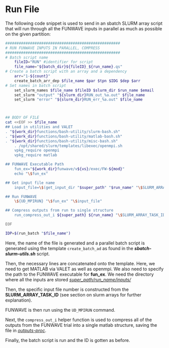 # Run File

The following code snippet is used to send in an sbatch SLURM array script that will run 
through all the FUNWAVE inputs in parallel as much as possible on the given partition:

```bash
###################################################
# RUN FUNWAVE INPUTS IN PARALLEL, COMPRESS
###################################################
# Batch script name
	fileID="RUN" #identifier for script
	file_name="${batch_dir}${fileID}_${run_name}.qs"
# Create a batch script with an array and a dependency
	arr="1-${count}"
	create_batch_arr_dep $file_name $par $tpn $IDG $dep $arr 
# Set names in batch script
	set_slurm_names $file_name $fileID $slurm_dir $run_name $email
	set_slurm "output" "${slurm_dir}RUN_out_%a.out" $file_name
	set_slurm "error" "${slurm_dir}RUN_err_%a.out" $file_name



## BODY OF FILE
cat <<EOF >> $file_name
## Load in utilities and VALET
. "${work_dir}functions/bash-utility/slurm-bash.sh"
. "${work_dir}functions/bash-utility/matlab-bash.sh"
. "${work_dir}functions/bash-utility/misc-bash.sh"
	. /opt/shared/slurm/templates/libexec/openmpi.sh
	vpkg_require openmpi
	vpkg_require matlab

## FUNWAVE Executable Path
	fun_ex="${work_dir}funwave/v${vs}/exec/FW-${mod}"
	echo "\$fun_ex"

## Get input file name
	input_file=\$(get_input_dir "$super_path" "$run_name" "\$SLURM_ARRAY_TASK_ID")

## Run FUNWAVE
	\${UD_MPIRUN} "\$fun_ex" "\$input_file"

## Compress outputs from run to single structure
	run_compress_out_i ${super_path} ${run_name} "\$SLURM_ARRAY_TASK_ID" "$work_dir"

EOF

IDP=$(run_batch "$file_name")
```

Here, the name of the file is generated and a parallel batch script is generated using the 
template `create_batch_ad` as found in the ***sbatch-slurm-utils.sh*** script.

Then, the necessary lines are concatenated onto the template. Here, we need to get MATLAB
via VALET as well as openmpi. We also need to specify the path to the FUNWAVE executable for **fun_ex**.
We need the directory where all the inputs are stored <ins>*super_path/run_name/inputs/*</ins>

Then, the specific input file number is constructed from the **SLURM_ARRAY_TASK_ID** 
(see section on slurm arrays for further explanation).

FUNWAVE is then run using the `UD_MPIRUN` command.

Next, the `compress_out_i` helper function is used to compress all of the outputs from the FUNWAVE trial
into a single matlab structure, saving the file in <ins>*outputs-proc*</ins>. 

Finally, the batch script is run and the ID is gotten as before.
